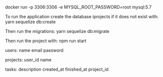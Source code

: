 docker run -p 3306:3306 -e MYSQL_ROOT_PASSWORD=root mysql:5.7


To run the application create the database iprojects if it does not exist with:
yarn sequelize db:create

Then run the migrations:
yarn sequelize db:migrate

Then run the project with: npm run start

users:
    name
    email
    password

projects:
    user_id
    name

tasks:
    description
    created_at
    finished_at
    project_id